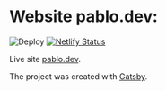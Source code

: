 # Website pablo.dev:
![Deploy](https://github.com/meuxx/pablo.dev/workflows/Deploy/badge.svg?event=push) [![Netlify Status](https://api.netlify.com/api/v1/badges/3b3bd5dc-5f48-435d-b214-80a1184b549e/deploy-status)](https://www.netlify.com)

Live site [pablo.dev](https://pablo.dev).

The project was created with [Gatsby](https://www.gatsbyjs.org/).
